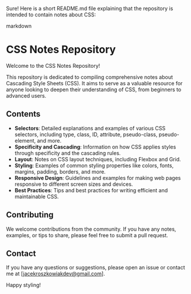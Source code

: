 Sure! Here is a short README.md file explaining that the repository is intended to contain notes about CSS:

markdown

# CSS Notes Repository

Welcome to the CSS Notes Repository!

This repository is dedicated to compiling comprehensive notes about Cascading Style Sheets (CSS). It aims to serve as a valuable resource for anyone looking to deepen their understanding of CSS, from beginners to advanced users.

## Contents

-   **Selectors**: Detailed explanations and examples of various CSS selectors, including type, class, ID, attribute, pseudo-class, pseudo-element, and more.
-   **Specificity and Cascading**: Information on how CSS applies styles through specificity and the cascading rules.
-   **Layout**: Notes on CSS layout techniques, including Flexbox and Grid.
-   **Styling**: Examples of common styling properties like colors, fonts, margins, padding, borders, and more.
-   **Responsive Design**: Guidelines and examples for making web pages responsive to different screen sizes and devices.
-   **Best Practices**: Tips and best practices for writing efficient and maintainable CSS.

## Contributing

We welcome contributions from the community. If you have any notes, examples, or tips to share, please feel free to submit a pull request.

## Contact

If you have any questions or suggestions, please open an issue or contact me at [jacekroszkowiakdev@gmail.com].

Happy styling!
